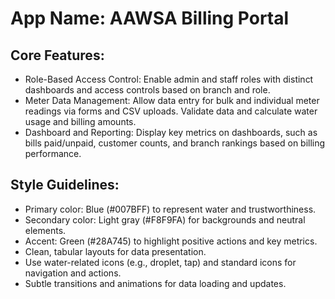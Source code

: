 # **App Name**: AAWSA Billing Portal

## Core Features:

- Role-Based Access Control: Enable admin and staff roles with distinct dashboards and access controls based on branch and role.
- Meter Data Management: Allow data entry for bulk and individual meter readings via forms and CSV uploads. Validate data and calculate water usage and billing amounts.
- Dashboard and Reporting: Display key metrics on dashboards, such as bills paid/unpaid, customer counts, and branch rankings based on billing performance.

## Style Guidelines:

- Primary color: Blue (#007BFF) to represent water and trustworthiness.
- Secondary color: Light gray (#F8F9FA) for backgrounds and neutral elements.
- Accent: Green (#28A745) to highlight positive actions and key metrics.
- Clean, tabular layouts for data presentation.
- Use water-related icons (e.g., droplet, tap) and standard icons for navigation and actions.
- Subtle transitions and animations for data loading and updates.